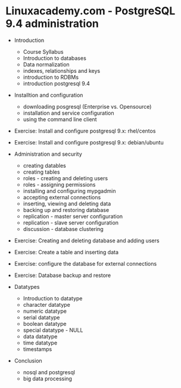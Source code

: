 Linuxacademy.com - PostgreSQL 9.4 administration
================================================

* Introduction
  - Course Syllabus
  - Introduction to databases
  - Data normalization
  - indexes, relationships and keys
  - introduction to RDBMs
  - introduction postgresql 9.4
  
* Installtion and configuration
  - downloading posgresql (Enterprise vs. Opensource)
  - installation and service configuration
  - using the command line client
  
* Exercise: Install and configure postgresql 9.x: rhel/centos
* Exercise: Install and configure postgresql 9.x: debian/ubuntu

* Administration and security
  - creating datables
  - creating tables
  - roles - creating and deleting users
  - roles - assigning permissions
  - installing and configuring mypgadmin
  - accepting external connections
  - inserting, viewing and deleting data
  - backing up and restoring database
  - replication - master server configuration
  - replication - slave server configuration
  - discussion - database clustering
  
* Exercise: Creating and deleting database and adding users
* Exercise: Create a table and inserting data
* Exercise: configure the database for external connections
* Exercise: Database backup and restore

* Datatypes
  - Introduction to datatype
  - character datatype
  - numeric datatype
  - serial datatype
  - boolean datatype
  - special datatype - NULL
  - data datatype
  - time datatype
  - timestamps
  
* Conclusion
  - nosql and postgresql
  - big data processing